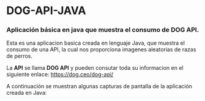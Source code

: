 # DOG-API-JAVA
### Aplicación básica en java que muestra el consumo de DOG API.

Esta es una aplicacion basica creada en lenguaje Java, que muestra el consumo de  una API, la cual nos proporciona imagenes aleatorias de razas de perros.

La <strong>API</strong> se llama <strong>DOG API</strong> y pueden consutar toda su informacion en el siguiente enlace: https://dog.ceo/dog-api/

A continuación se muestran algunas capturas de pantalla de la aplicación creada en Java:


